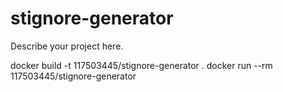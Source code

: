 # stignore-generator

Describe your project here.

docker build -t 117503445/stignore-generator .
docker run --rm 117503445/stignore-generator
